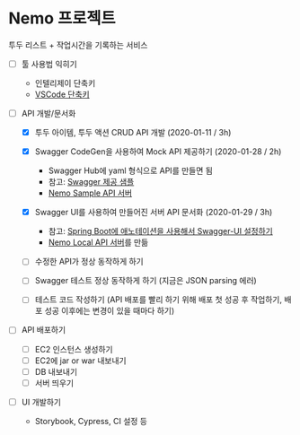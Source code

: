 # Nemo 프로젝트

투두 리스트 + 작업시간을 기록하는 서비스


- [ ] 툴 사용법 익히기
    - 인텔리제이 단축키
    - [VSCode 단축키](https://dev.to/devmount/23-lesser-known-vs-code-shortcuts-as-gif-80?fbclid=IwAR2rx-YUU4RPcb0ZDnKKHW2OsUP9WyyFUh6gTVla0cl4ZwRhTWL-1xI2H0g)
    
- [ ] API 개발/문서화
    - [x] 투두 아이템, 투두 액션 CRUD API 개발 (2020-01-11 / 3h)
    - [x] Swagger CodeGen을 사용하여 Mock API 제공하기 (2020-01-28 / 2h)
        - Swagger Hub에 yaml 형식으로 API를 만들면 됨
        - 참고: [Swagger 제공 샘플](https://app.swaggerhub.com/apis/youjung-hong/Sample/1.0.0)
        - [Nemo Sample API 서버](https://app.swaggerhub.com/apis/youjung-hong/Nemo/1.0.0)
    
    - [x] Swagger UI를 사용하여 만들어진 서버 API 문서화 (2020-01-29 / 3h)
        - 참고: [Spring Boot에 애노테이션을 사용해서 Swagger-UI 설정하기](https://www.dariawan.com/tutorials/spring/documenting-spring-boot-rest-api-springdoc-openapi-3/)
        - [Nemo Local API 서버](http://localhost:8080/swagger-ui/index.html?url=/v3/api-docs&validatorUrl=#/)를 만듦
    - [ ] 수정한 API가 정상 동작하게 하기
    - [ ] Swagger 테스트 정상 동작하게 하기 (지금은 JSON parsing 에러)
    - [ ] 테스트 코드 작성하기 (API 배포를 빨리 하기 위해 배포 첫 성공 후 작업하기, 배포 성공 이후에는 변경이 있을 때마다 하기)

- [ ] API 배포하기
    - [ ] EC2 인스턴스 생성하기
    - [ ] EC2에 jar or war 내보내기
    - [ ] DB 내보내기
    - [ ] 서버 띄우기
    
- [ ] UI 개발하기
    - Storybook, Cypress, CI 설정 등
